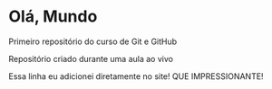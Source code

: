 # Olá, Mundo
 Primeiro repositório do curso de Git e GitHub

 Repositório criado durante uma aula ao vivo
 
 Essa linha eu adicionei diretamente no site!  QUE IMPRESSIONANTE!
